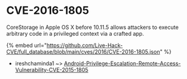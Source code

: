 # CVE-2016-1805

CoreStorage in Apple OS X before 10.11.5 allows attackers to execute arbitrary code in a privileged context via a crafted app.

{% embed url="https://github.com/Live-Hack-CVE/full_database/blob/main/cves/2016/CVE-2016-1805.json" %}


* ireshchaminda1 ~> [Android-Privilege-Escalation-Remote-Access-Vulnerability-CVE-2015-1805](https://zeste.alice-snow.ru/2016/database/cve-2016-1805/android-privilege-escalation-remote-access-vulnerability-cve-2015-1805-ireshchaminda1)